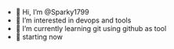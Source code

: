 - 👋 Hi, I’m @Sparky1799
- 👀 I’m interested in devops and tools
- 🌱 I’m currently learning git using github as tool
- 🙂 starting now 
<!---
Sparky1799/Sparky1799 is a ✨ special ✨ repository because its `README.md` (this file) appears on your GitHub profile.
You can click the Preview link to take a look at your changes.
--->
